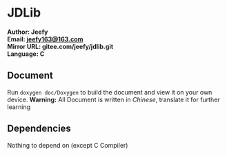 # JDLib
**Author: Jeefy**  
**Email: jeefy163@163.com**  
**Mirror URL: gitee.com/jeefy/jdlib.git**  
**Language: C**

## Document
Run `doxygen doc/Doxygen` to build the document and view it on your own device.
**Warning:** All Document is written in *Chinese*, translate it for further learning

## Dependencies
Nothing to depend on (except C Compiler)
